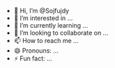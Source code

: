 - 👋 Hi, I’m @Sojfujdy
- 👀 I’m interested in ...
- 🌱 I’m currently learning ...
- 💞️ I’m looking to collaborate on ...
- 📫 How to reach me ...
- 😄 Pronouns: ...
- ⚡ Fun fact: ...

<!---
Sojfujdy/Sojfujdy is a ✨ special ✨ repository because its `README.md` (this file) appears on your GitHub profile.
You can click the Preview link to take a look at your changes.
--->
